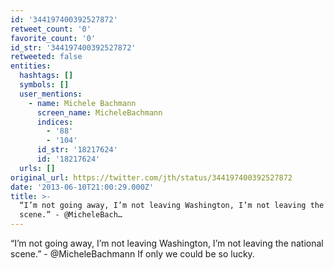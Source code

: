 ```yaml
---
id: '344197400392527872'
retweet_count: '0'
favorite_count: '0'
id_str: '344197400392527872'
retweeted: false
entities:
  hashtags: []
  symbols: []
  user_mentions:
    - name: Michele Bachmann
      screen_name: MicheleBachmann
      indices:
        - '88'
        - '104'
      id_str: '18217624'
      id: '18217624'
  urls: []
original_url: https://twitter.com/jth/status/344197400392527872
date: '2013-06-10T21:00:29.000Z'
title: >-
  “I’m not going away, I’m not leaving Washington, I’m not leaving the national
  scene.” - @MicheleBach…
---
```


“I’m not going away, I’m not leaving Washington, I’m not leaving the national scene.” - @MicheleBachmann If only we could be so lucky.